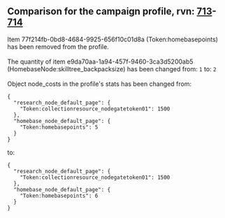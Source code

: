 ## Comparison for the campaign profile, rvn: [713](https://github.com/PRO100KatYT/FortniteProfileRevisions/tree/main/profiles/campaign/713%20campaign.json)-[714](https://github.com/PRO100KatYT/FortniteProfileRevisions/tree/main/profiles/campaign/714%20campaign.json)

Item 77f214fb-0bd8-4684-9925-656f10c01d8a (Token:homebasepoints) has been removed from the profile.
<br><br>
The quantity of item e9da70aa-1a94-457f-9460-3ca3d5200ab5 (HomebaseNode:skilltree_backpacksize) has been changed from: `1` to: `2`
<br><br>
Object node_costs in the profile's stats has been changed from:

```
{
  "research_node_default_page": {
    "Token:collectionresource_nodegatetoken01": 1500
  },
  "homebase_node_default_page": {
    "Token:homebasepoints": 5
  }
}
```

to:

```
{
  "research_node_default_page": {
    "Token:collectionresource_nodegatetoken01": 1500
  },
  "homebase_node_default_page": {
    "Token:homebasepoints": 6
  }
}
```

<br><br>
